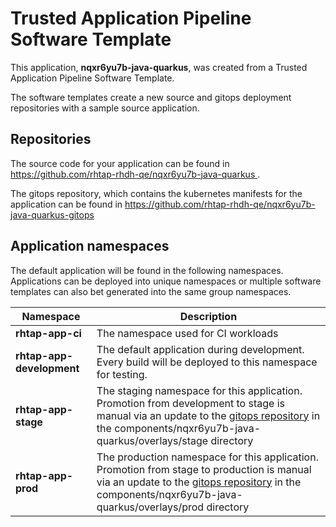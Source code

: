 # Trusted Application Pipeline Software Template

This application, **nqxr6yu7b-java-quarkus**, was created from a Trusted Application Pipeline Software Template.

The software templates create a new source and gitops deployment repositories with a sample source application. 

## Repositories

The source code for your application can be found in [https://github.com/rhtap-rhdh-qe/nqxr6yu7b-java-quarkus ](https://github.com/rhtap-rhdh-qe/nqxr6yu7b-java-quarkus ).
 
The gitops repository, which contains the kubernetes manifests for the application can be found in 
[https://github.com/rhtap-rhdh-qe/nqxr6yu7b-java-quarkus-gitops ](https://github.com/rhtap-rhdh-qe/nqxr6yu7b-java-quarkus-gitops ) 

## Application namespaces 

The default application will be found in the following namespaces. Applications can be deployed into unique namespaces or multiple software templates can also bet generated into the same group namespaces.  

|  Namespace   |  Description   |  
| -------- | -------- |
| **rhtap-app-ci** | The namespace used for CI workloads |
| **rhtap-app-development** | The default application during development. Every build will be deployed to this namespace for testing. |
| **rhtap-app-stage** | The staging namespace for this application. Promotion from development to stage is manual via an update to the [gitops repository](https://github.com/rhtap-rhdh-qe/nqxr6yu7b-java-quarkus-gitops ) in the components/nqxr6yu7b-java-quarkus/overlays/stage directory |
| **rhtap-app-prod** | The production namespace for this application. Promotion from stage to production is manual via an update to the [gitops repository](https://github.com/rhtap-rhdh-qe/nqxr6yu7b-java-quarkus-gitops ) in the components/nqxr6yu7b-java-quarkus/overlays/prod directory |